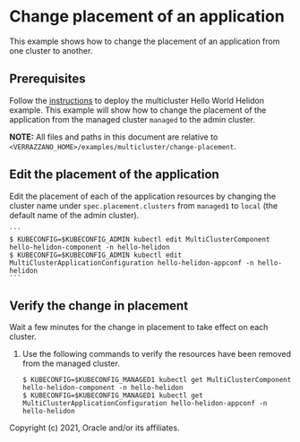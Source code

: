 # Change placement of an application

This example shows how to change the placement of an application from one cluster to another.

## Prerequisites

Follow the [instructions](../hello-helidon/README.md) to deploy the multicluster Hello World Helidon example.  This example will show how to change the placement of the application from the managed cluster `managed` to the admin cluster.

**NOTE:** All files and paths in this document are relative to
`<VERRAZZANO_HOME>/examples/multicluster/change-placement`.

## Edit the placement of the application

Edit the placement of each of the application resources by changing the cluster name under `spec.placement.clusters` from `managed1` to `local` (the default name of the admin cluster).  

    ```
    $ KUBECONFIG=$KUBECONFIG_ADMIN kubectl edit MultiClusterComponent hello-helidon-component -n hello-helidon
    $ KUBECONFIG=$KUBECONFIG_ADMIN kubectl edit MultiClusterApplicationConfiguration hello-helidon-appconf -n hello-helidon
    ```
## Verify the change in placement

Wait a few minutes for the change in placement to take effect on each cluster.

1. Use the following commands to verify the resources have been removed from the managed cluster.

    ```
    $ KUBECONFIG=$KUBECONFIG_MANAGED1 kubectl get MultiClusterComponent hello-helidon-component -n hello-helidon
    $ KUBECONFIG=$KUBECONFIG_MANAGED1 kubectl get MultiClusterApplicationConfiguration hello-helidon-appconf -n hello-helidon
    ```

Copyright (c) 2021, Oracle and/or its affiliates.

